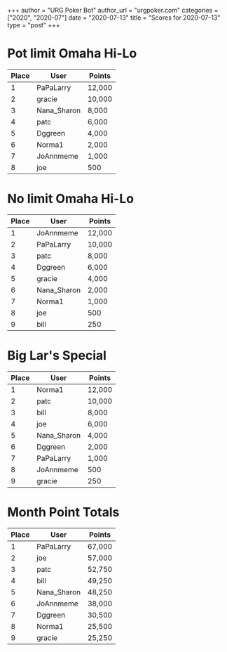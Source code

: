 +++
author = "URG Poker Bot"
author_url = "urgpoker.com"
categories = ["2020", "2020-07"]
date = "2020-07-13"
title = "Scores for 2020-07-13"
type = "post"
+++
# Pot limit Omaha Hi-Lo

| Place | User | Points |
|-------|------|--------|
| 1 | PaPaLarry | 12,000 |
| 2 | gracie | 10,000 |
| 3 | Nana_Sharon | 8,000 |
| 4 | patc | 6,000 |
| 5 | Dggreen | 4,000 |
| 6 | Norma1 | 2,000 |
| 7 | JoAnnmeme | 1,000 |
| 8 | joe | 500 |

# No limit Omaha Hi-Lo

| Place | User | Points |
|-------|------|--------|
| 1 | JoAnnmeme | 12,000 |
| 2 | PaPaLarry | 10,000 |
| 3 | patc | 8,000 |
| 4 | Dggreen | 6,000 |
| 5 | gracie | 4,000 |
| 6 | Nana_Sharon | 2,000 |
| 7 | Norma1 | 1,000 |
| 8 | joe | 500 |
| 9 | bill | 250 |

# Big Lar's Special

| Place | User | Points |
|-------|------|--------|
| 1 | Norma1 | 12,000 |
| 2 | patc | 10,000 |
| 3 | bill | 8,000 |
| 4 | joe | 6,000 |
| 5 | Nana_Sharon | 4,000 |
| 6 | Dggreen | 2,000 |
| 7 | PaPaLarry | 1,000 |
| 8 | JoAnnmeme | 500 |
| 9 | gracie | 250 |

# Month Point Totals

| Place | User | Points |
|-------|------|--------|
| 1 | PaPaLarry | 67,000 |
| 2 | joe | 57,000 |
| 3 | patc | 52,750 |
| 4 | bill | 49,250 |
| 5 | Nana_Sharon | 48,250 |
| 6 | JoAnnmeme | 38,000 |
| 7 | Dggreen | 30,500 |
| 8 | Norma1 | 25,500 |
| 9 | gracie | 25,250 |
